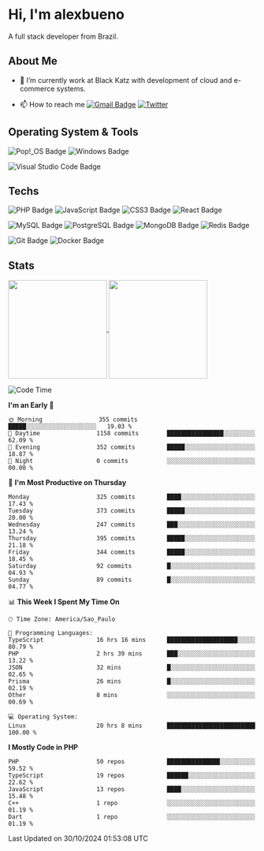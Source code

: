 # Hi, I'm alexbueno

A full stack developer from Brazil.

## About Me

- 🌱 I’m currently work at Black Katz with development of cloud and e-commerce systems.

- 📫 How to reach me [![Gmail Badge](https://img.shields.io/badge/-gmail-c14438?style=for-the-badge&logo=Gmail&logoColor=ffffff)](mailto:alexsandrofbueno@gmail.com) [![Twitter](https://img.shields.io/badge/twitter-1DA1F2.svg?style=for-the-badge&logo=twitter&logoColor=ffffff)](https://twitter.com/Alex_Bueno_7)

## Operating System & Tools

![Pop!_OS Badge](https://img.shields.io/badge/Pop!__OS-48B9C7?logo=popos&logoColor=fff&style=flat)
![Windows Badge](https://img.shields.io/badge/Windows-0078D6?logo=windows&logoColor=fff&style=flat)

![Visual Studio Code Badge](https://img.shields.io/badge/Visual%20Studio%20Code-007ACC?logo=visualstudiocode&logoColor=fff&style=flat)

## Techs

![PHP Badge](https://img.shields.io/badge/PHP-777BB4?logo=php&logoColor=fff&style=flat)
![JavaScript Badge](https://img.shields.io/badge/JavaScript-F7DF1E?logo=javascript&logoColor=000&style=flat)
![CSS3 Badge](https://img.shields.io/badge/CSS3-1572B6?logo=css3&logoColor=fff&style=flat)
![React Badge](https://img.shields.io/badge/React-61DAFB?logo=react&logoColor=000&style=flat)

![MySQL Badge](https://img.shields.io/badge/MySQL-4479A1?logo=mysql&logoColor=fff&style=flat)
![PostgreSQL Badge](https://img.shields.io/badge/PostgreSQL-4169E1?logo=postgresql&logoColor=fff&style=flat)
![MongoDB Badge](https://img.shields.io/badge/MongoDB-47A248?logo=mongodb&logoColor=fff&style=flat)
![Redis Badge](https://img.shields.io/badge/Redis-DC382D?logo=redis&logoColor=fff&style=flat)

![Git Badge](https://img.shields.io/badge/Git-F05032?logo=git&logoColor=fff&style=flat)
![Docker Badge](https://img.shields.io/badge/Docker-2496ED?logo=docker&logoColor=fff&style=flat)


## Stats

<a href="https://github.com/anuraghazra/github-readme-stats">
  <img height=200 align="center" src="https://github-readme-stats.vercel.app/api?username=alexbueno7&theme=dark" />
</a>
<a href="https://github.com/anuraghazra/convoychat">
  <img height=200 align="center" src="https://github-readme-stats.vercel.app/api/top-langs?username=alexbueno7&layout=compact&langs_count=8&card_width=320&theme=dark" />
</a>

<!--START_SECTION:waka-->
![Code Time](http://img.shields.io/badge/Code%20Time-1%2C193%20hrs%2015%20mins-blue)

**I'm an Early 🐤** 

```text
🌞 Morning                355 commits         █████░░░░░░░░░░░░░░░░░░░░   19.03 % 
🌆 Daytime                1158 commits        ████████████████░░░░░░░░░   62.09 % 
🌃 Evening                352 commits         █████░░░░░░░░░░░░░░░░░░░░   18.87 % 
🌙 Night                  0 commits           ░░░░░░░░░░░░░░░░░░░░░░░░░   00.00 % 
```
📅 **I'm Most Productive on Thursday** 

```text
Monday                   325 commits         ████░░░░░░░░░░░░░░░░░░░░░   17.43 % 
Tuesday                  373 commits         █████░░░░░░░░░░░░░░░░░░░░   20.00 % 
Wednesday                247 commits         ███░░░░░░░░░░░░░░░░░░░░░░   13.24 % 
Thursday                 395 commits         █████░░░░░░░░░░░░░░░░░░░░   21.18 % 
Friday                   344 commits         █████░░░░░░░░░░░░░░░░░░░░   18.45 % 
Saturday                 92 commits          █░░░░░░░░░░░░░░░░░░░░░░░░   04.93 % 
Sunday                   89 commits          █░░░░░░░░░░░░░░░░░░░░░░░░   04.77 % 
```


📊 **This Week I Spent My Time On** 

```text
🕑︎ Time Zone: America/Sao_Paulo

💬 Programming Languages: 
TypeScript               16 hrs 16 mins      ████████████████████░░░░░   80.79 % 
PHP                      2 hrs 39 mins       ███░░░░░░░░░░░░░░░░░░░░░░   13.22 % 
JSON                     32 mins             █░░░░░░░░░░░░░░░░░░░░░░░░   02.65 % 
Prisma                   26 mins             █░░░░░░░░░░░░░░░░░░░░░░░░   02.19 % 
Other                    8 mins              ░░░░░░░░░░░░░░░░░░░░░░░░░   00.69 % 

💻 Operating System: 
Linux                    20 hrs 8 mins       █████████████████████████   100.00 % 
```

**I Mostly Code in PHP** 

```text
PHP                      50 repos            ███████████████░░░░░░░░░░   59.52 % 
TypeScript               19 repos            ██████░░░░░░░░░░░░░░░░░░░   22.62 % 
JavaScript               13 repos            ████░░░░░░░░░░░░░░░░░░░░░   15.48 % 
C++                      1 repo              ░░░░░░░░░░░░░░░░░░░░░░░░░   01.19 % 
Dart                     1 repo              ░░░░░░░░░░░░░░░░░░░░░░░░░   01.19 % 
```




 Last Updated on 30/10/2024 01:53:08 UTC
<!--END_SECTION:waka-->
